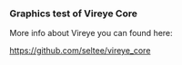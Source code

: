 ### Graphics test of Vireye Core

More info about Vireye you can found here:

https://github.com/seltee/vireye_core
